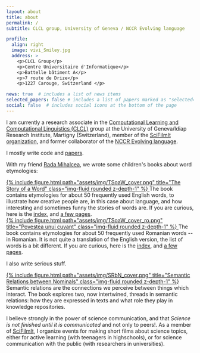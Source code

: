 ```yaml
---
layout: about
title: about
permalink: /
subtitle: CLCL group, University of Geneva / NCCR Evolving language

profile:
  align: right
  image: vivi_Smiley.jpg
  address: >
    <p>CLCL Group</p>
    <p>Centre Universitaire d'Informatique</p>
    <p>Battelle bâtiment A</p>
    <p>7 route de Drize</p>
    <p>1227 Carouge, Switzerland </p>

news: true  # includes a list of news items
selected_papers: false # includes a list of papers marked as "selected={true}"
social: false  # includes social icons at the bottom of the page
---
```


<p>I am currently a research associate in the <a href="https://clcl.unige.ch/">Computational Learning and Computational Linguistics (CLCL)</a> group at the University of Geneva/Idiap Research Institute, Martigny (Switzerland), member of the <a href="https://scifilmit.org">SciFilmIt organization</a>, and former collaborator of the <a href="https://evolvinglanguage.ch/">NCCR Evolving language</a>.</p>

<p>I mostly write code and <a href="https://scholar.google.ca/citations?user=fNzQUbsAAAAJ&hl=en">papers</a>.</p>

<p>With my friend <a href="https://web.eecs.umich.edu/~mihalcea/">Rada Mihalcea</a>, we wrote some children's books about word etymologies:</p>

<div class="row">
    <div class="col-sm mt-3 mt-md-0">
      <a href="https://www.amazon.com/Story-Word-Rada-Mihalcea/dp/1648715281/ref=sr_1_1?crid=2ULW21J34UXRN&keywords=the+story+of+a+word+vivi+nastase&qid=1657111399&sprefix=the+story+of+a+word+vivi+nastase%2Caps%2C133&sr=8-1">
        {% include figure.html path="assets/img/TSoaW_cover.png" title="The Story of a Word" class="img-fluid rounded z-depth-1"  %}
      </a>
     The book contains etymologies for about 50 frequently used English words, to illustrate how creative people are, in this case about language, and how interesting and sometimes funny the stories of words are. If you are curious, here is the <a href="assets/img/TSoaW_index.png">index</a>, and <a href="assets/pdf/The%20Story%20of%20a%20Word%20-%20Sample%20Pages.ss.pdf">a few pages</a>.
    </div>
    <div class="col-sm mt-3 mt-md-0">
      <a href="https://casacartii.ro/editura/carte/povestea-unui-cuvant/">
        {% include figure.html path="assets/img/TSoaW_cover_ro.png" title="Povestea unui cuvant" class="img-fluid rounded z-depth-1" %}
      </a>
      The book contains etymologies for about 50 frequently used Romanian words -- in Romanian. It is not quite a translation of the English version, the list of words is a bit different. If you are curious, here is the <a href="assets/img/TSoaW_index_ro.png">index</a>, and <a href="assets/pdf/PovesteaUnuiCuvant_sample.pdf">a few pages</a>.
    </div>
</div>
 
<p></p>

<p>I also write serious stuff.</p>
  <div class="row row justify-content-start">
    <div class="col-4">
      <a href="https://www.morganclaypoolpublishers.com/catalog_Orig/samples/9781636390871_sample.pdf">
        {% include figure.html path="assets/img/SRbN_cover.png" title="Semantic Relations between Nominals" class="img-fluid rounded z-depth-1"  %}
      </a>
     Semantic relations are the connections we perceive between things which interact. The book explores two, now intertwined, threads in semantic relations: how they are expressed in texts and what role they play in knowledge repositories.
    </div>
</div>
  
<p></p>
<p></p>
<p>I believe strongly in the power of science communication, and that <i>Science is not finished until it is communicated</i> and not only to peers!. As a member of <a href="https://scifilmit.com/">SciFilmIt</a>, I organize events for making short films about science topics, either for active learning (with teenagers in highschools), or for science communication with the public (with researchers in universities).</p>

<p></p>
